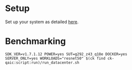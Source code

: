 # Setup
Set up your system as detailed [here](https://github.com/krai/ck-qaic/blob/main/script/setup.docker/README.md).

# Benchmarking
```
SDK_VER=v1.7.1.12 POWER=yes SUT=g292_z43_q18e DOCKER=yes SERVER_ONLY=yes WORKLOADS="resnet50" $(ck find ck-qaic:script:run)/run_datacenter.sh
```
